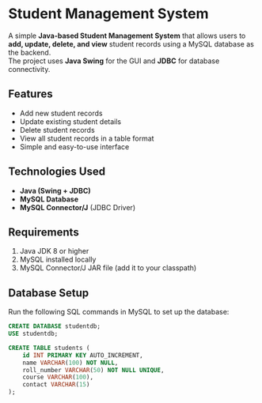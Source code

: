  # Student Management System

A simple **Java-based Student Management System** that allows users to **add, update, delete, and view** student records using a MySQL database as the backend.  
The project uses **Java Swing** for the GUI and **JDBC** for database connectivity.

## Features
- Add new student records
- Update existing student details
- Delete student records
- View all student records in a table format
- Simple and easy-to-use interface

## Technologies Used
- **Java (Swing + JDBC)**
- **MySQL Database**
- **MySQL Connector/J** (JDBC Driver)

## Requirements
1. Java JDK 8 or higher
2. MySQL installed locally
3. MySQL Connector/J JAR file (add it to your classpath)

## Database Setup
Run the following SQL commands in MySQL to set up the database:

```sql
CREATE DATABASE studentdb;
USE studentdb;

CREATE TABLE students (
    id INT PRIMARY KEY AUTO_INCREMENT,
    name VARCHAR(100) NOT NULL,
    roll_number VARCHAR(50) NOT NULL UNIQUE,
    course VARCHAR(100),
    contact VARCHAR(15)
);
